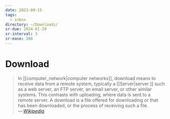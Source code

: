 ```yaml
---
date: 2023-09-15
tags:
  - inbox
directory: ~/Downloads/
sr-due: 2024-01-29
sr-interval: 3
sr-ease: 268
---
```


# Download

> In [[computer_network|computer networks]], download means to receive data from a remote system,
> typically a [[Server|server ]] such as a web server, an FTP server, an email server, or
> other similar systems. This contrasts with uploading, where data is sent to a
> remote server. A download is a file offered for downloading or that has been
> downloaded, or the process of receiving such a file.\
> — <cite>[Wikipedia](https://en.wikipedia.org/wiki/Download)</cite>
